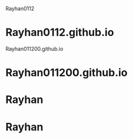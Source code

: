 Rayhan0112
# Rayhan0112.github.io
Rayhan011200.github.io
# Rayhan011200.github.io
# Rayhan
# Rayhan
